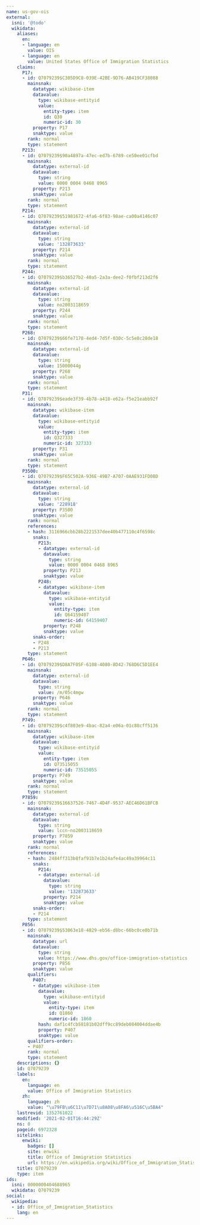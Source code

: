 ```yaml
---
name: us-gov-ois
external:
  isni: '@todo'
  wikidata:
    aliases:
      en:
      - language: en
        value: OIS
      - language: en
        value: United States Office of Immigration Statistics
    claims:
      P17:
      - id: Q7079239$C305D9C8-039E-42BE-9D76-AB419CF38088
        mainsnak:
          datatype: wikibase-item
          datavalue:
            type: wikibase-entityid
            value:
              entity-type: item
              id: Q30
              numeric-id: 30
          property: P17
          snaktype: value
        rank: normal
        type: statement
      P213:
      - id: Q7079239$90a4897a-47ec-ed7b-6789-ce50ee01cfbd
        mainsnak:
          datatype: external-id
          datavalue:
            type: string
            value: 0000 0004 0468 8965
          property: P213
          snaktype: value
        rank: normal
        type: statement
      P214:
      - id: Q7079239$51981672-4fa6-6f83-98ae-ca00a4146c07
        mainsnak:
          datatype: external-id
          datavalue:
            type: string
            value: '132873633'
          property: P214
          snaktype: value
        rank: normal
        type: statement
      P244:
      - id: Q7079239$b36527b2-40a5-2a3a-dee2-f0fbf213d2f6
        mainsnak:
          datatype: external-id
          datavalue:
            type: string
            value: no2003118659
          property: P244
          snaktype: value
        rank: normal
        type: statement
      P268:
      - id: Q7079239$66fe7178-4ed4-7d5f-030c-5c5e8c28de18
        mainsnak:
          datatype: external-id
          datavalue:
            type: string
            value: 15000044g
          property: P268
          snaktype: value
        rank: normal
        type: statement
      P31:
      - id: Q7079239$eade3f39-4b78-a418-e62a-f5e21eabb92f
        mainsnak:
          datatype: wikibase-item
          datavalue:
            type: wikibase-entityid
            value:
              entity-type: item
              id: Q327333
              numeric-id: 327333
          property: P31
          snaktype: value
        rank: normal
        type: statement
      P3500:
      - id: Q7079239$F65C502A-936E-49B7-A707-0AAE931FD0BD
        mainsnak:
          datatype: external-id
          datavalue:
            type: string
            value: '228918'
          property: P3500
          snaktype: value
        rank: normal
        references:
        - hash: 3116966cbb28b2221537dee40b477110c4f6598c
          snaks:
            P213:
            - datatype: external-id
              datavalue:
                type: string
                value: 0000 0004 0468 8965
              property: P213
              snaktype: value
            P248:
            - datatype: wikibase-item
              datavalue:
                type: wikibase-entityid
                value:
                  entity-type: item
                  id: Q64159407
                  numeric-id: 64159407
              property: P248
              snaktype: value
          snaks-order:
          - P248
          - P213
        type: statement
      P646:
      - id: Q7079239$D8A7F05F-6108-4080-8D42-768D6C5D1EE4
        mainsnak:
          datatype: external-id
          datavalue:
            type: string
            value: /m/05c4mgw
          property: P646
          snaktype: value
        rank: normal
        type: statement
      P749:
      - id: Q7079239$c4f803e9-4bac-82a4-e06a-01c88cff5136
        mainsnak:
          datatype: wikibase-item
          datavalue:
            type: wikibase-entityid
            value:
              entity-type: item
              id: Q73515055
              numeric-id: 73515055
          property: P749
          snaktype: value
        rank: normal
        type: statement
      P7859:
      - id: Q7079239$16637526-7467-4D4F-9537-AEC46D61BFCB
        mainsnak:
          datatype: external-id
          datavalue:
            type: string
            value: lccn-no2003118659
          property: P7859
          snaktype: value
        rank: normal
        references:
        - hash: 2484ff313b8faf91b7e1b24afe4ac49a39964c11
          snaks:
            P214:
            - datatype: external-id
              datavalue:
                type: string
                value: '132873633'
              property: P214
              snaktype: value
          snaks-order:
          - P214
        type: statement
      P856:
      - id: Q7079239$53063e18-4829-eb56-d8bc-66bc0ce0b71b
        mainsnak:
          datatype: url
          datavalue:
            type: string
            value: https://www.dhs.gov/office-immigration-statistics
          property: P856
          snaktype: value
        qualifiers:
          P407:
          - datatype: wikibase-item
            datavalue:
              type: wikibase-entityid
              value:
                entity-type: item
                id: Q1860
                numeric-id: 1860
            hash: daf1c4fcb58181b02dff9cc89deb084004ddae4b
            property: P407
            snaktype: value
        qualifiers-order:
        - P407
        rank: normal
        type: statement
    descriptions: {}
    id: Q7079239
    labels:
      en:
        language: en
        value: Office of Immigration Statistics
      zh:
        language: zh
        value: "\u79FB\u6C11\u7D71\u8A08\u8FA6\u516C\u5BA4"
    lastrevid: 1352761022
    modified: '2021-02-01T16:44:29Z'
    ns: 0
    pageid: 6972328
    sitelinks:
      enwiki:
        badges: []
        site: enwiki
        title: Office of Immigration Statistics
        url: https://en.wikipedia.org/wiki/Office_of_Immigration_Statistics
    title: Q7079239
    type: item
ids:
  isni: 0000000404688965
  wikidata: Q7079239
social:
  wikipedia:
  - id: Office_of_Immigration_Statistics
    lang: en
---
```

